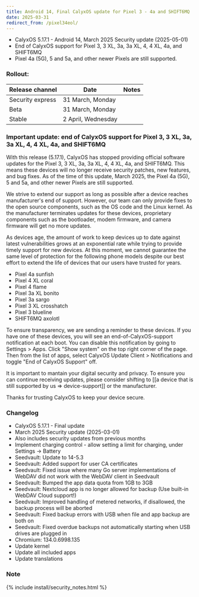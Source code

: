 ```yaml
---
title: Android 14, Final CalyxOS update for Pixel 3 - 4a and SHIFT6MQ
date: 2025-03-31
redirect_from: /pixel34eol/
---
```


* CalyxOS 5.17.1 - Android 14, March 2025 Security update (2025-05-01)
* End of CalyxOS support for Pixel 3, 3 XL, 3a, 3a XL, 4, 4 XL, 4a, and SHIFT6MQ
* Pixel 4a (5G), 5 and 5a, and other newer Pixels are still supported.

### Rollout:

| Release channel  | Date   | Notes |
| ---------------- | ------ | ------ |
| Security express | 31 March, Monday |  |
| Beta | 31 March, Monday |  |
| Stable | 2 April, Wednesday |  |

### **Important update: end of CalyxOS support for Pixel 3, 3 XL, 3a, 3a XL, 4, 4 XL, 4a, and SHIFT6MQ**

With this release (5.17.1), CalyxOS has stopped providing official software updates for the Pixel 3, 3 XL, 3a, 3a XL, 4, 4 XL, 4a, and SHIFT6MQ. This means these devices will no longer receive security patches, new features, and bug fixes. As of the time of this update, March 2025, the Pixel 4a (5G), 5 and 5a, and other newer Pixels are still supported.

We strive to extend our support as long as possible after a device reaches manufacturer's end of support. However, our team can only provide fixes to the open source components, such as the OS code and the Linux kernel. As the manufacturer terminates updates for these devices, proprietary components such as the bootloader, modem firmware, and camera firmware will get no more updates.

As devices age, the amount of work to keep devices up to date against latest vulnerabilities grows at an exponential rate while trying to provide timely support for new devices. At this moment, we cannot guarantee the same level of protection for the following phone models despite our best effort to extend the life of devices that our users have trusted for years.

* Pixel 4a sunfish
* Pixel 4 XL coral
* Pixel 4 flame
* Pixel 3a XL bonito
* Pixel 3a sargo
* Pixel 3 XL crosshatch
* Pixel 3 blueline
* SHIFT6MQ axolotl

To ensure transparency, we are sending a reminder to these devices. If you have one of these devices, you will see an end-of-CalyxOS-support notification at each boot. You can disable this notification by going to Settings > Apps. Click "Show system" on the top right corner of the page. Then from the list of apps, select CalyxOS Update Client > Notifications and toggle "End of CalyxOS Support" off.

It is important to mantain your digital security and privacy. To ensure you can continue receiving updates, please consider shifting to [[a device that is still supported by us => device-support]] or the manufacturer.

Thanks for trusting CalyxOS to keep your device secure.

### Changelog
* CalyxOS 5.17.1 - Final update
* March 2025 Security update (2025-03-01)
* Also includes security updates from previous months
* Implement charging control - allow setting a limit for charging, under Settings -> Battery
* Seedvault: Update to 14-5.3
* Seedvault: Added support for user CA certificates
* Seedvault: Fixed issue where many Go server implementations of WebDAV did not work with the WebDAV client in Seedvault
* Seedvault: Bumped the app data quota from 1GB to 3GB
* Seedvault: Nextcloud app is no longer allowed for backup (Use built-in WebDAV Cloud support!)
* Seedvault: Improved handling of metered networks, if disallowed, the backup process will be aborted
* Seedvault: Fixed backup errors with USB when file and app backup are both on
* Seedvault: Fixed overdue backups not automatically starting when USB drives are plugged in
* Chromium: 134.0.6998.135
* Update kernel
* Update all included apps
* Update translations

### Note

{% include install/security_notes.html %}
